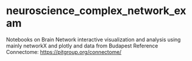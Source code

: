 # neuroscience_complex_network_exam
Notebooks on Brain Network interactive visualization and analysis using mainly networkX and plotly and data from Budapest Reference Connectome: https://pitgroup.org/connectome/
